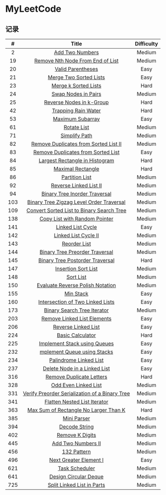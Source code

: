 # MyLeetCode
## 记录
| # | Title | Difficulty |  
| :----: | :----: | :----: |
| 2 | [Add Two Numbers]() | Medium |
| 19 | [Remove Nth Node From End of List]() | Medium |
| 20 | [Valid Parentheses]() | Easy |
| 21 | [Merge Two Sorted Lists]() | Easy |
| 23 | [Merge k Sorted Lists]() | Hard |
| 24 | [Swap Nodes in Pairs]() | Medium |
| 25 | [Reverse Nodes in k-Group]() | Hard |
| 42 | [Trapping Rain Water]() | Hard |
| 53 | [Maximum Subarray]() | Easy |
| 61 | [Rotate List]() | Medium |
| 71 | [Simplify Path]() | Medium |
| 82 | [Remove Duplicates from Sorted List II]() | Medium |
| 83 | [Remove Duplicates from Sorted List]() | Easy |
| 84 | [Largest Rectangle in Histogram]() | Hard |
| 85 | [Maximal Rectangle]() | Hard |
| 86 | [Partition List]() | Medium |
| 92 | [Reverse Linked List II]() | Medium |
| 94 | [Binary Tree Inorder Traversal]() | Medium |
| 103 | [Binary Tree Zigzag Level Order Traversal]() | Medium |
| 109 | [Convert Sorted List to Binary Search Tree]() | Medium |
| 138 | [Copy List with Random Pointer]() | Medium |
| 141 | [Linked List Cycle]() | Easy |
| 142 | [Linked List Cycle II]() | Medium |
| 143 | [Reorder List]() | Medium |
| 144 | [Binary Tree Preorder Traversal]() | Medium |
| 145 | [Binary Tree Postorder Traversal]() | Hard |
| 147 | [Insertion Sort List]() | Medium |
| 148 | [Sort List]() | Medium |
| 150 | [Evaluate Reverse Polish Notation]() | Medium |
| 155 | [Min Stack]() | Easy |
| 160 | [Intersection of Two Linked Lists]() | Easy |
| 173 | [Binary Search Tree Iterator]() | Medium |
| 203 | [Remove Linked List Elements]() | Easy |
| 206 | [Reverse Linked List]() | Easy |
| 224 | [Basic Calculator]() | Hard |
| 225 | [Implement Stack using Queues]() | Easy |
| 232 | [mplement Queue using Stacks]() | Easy |
| 234 | [Palindrome Linked List]() | Easy |
| 237 | [Delete Node in a Linked List]() | Easy |
| 316 | [Remove Duplicate Letters]() | Hard |
| 328 | [Odd Even Linked List]() | Medium |
| 331 | [Verify Preorder Serialization of a Binary Tree]() | Medium |
| 341 | [Flatten Nested List Iterator]() | Medium |
| 363 | [Max Sum of Rectangle No Larger Than K]() | Hard |
| 385 | [Mini Parser]() | Medium |
| 394 | [Decode String]() | Medium |
| 402 | [Remove K Digits]() | Medium |
| 445 | [Add Two Numbers II]() | Medium |
| 456 | [132 Pattern]() | Medium |
| 496 | [Next Greater Element I]() | Easy |
| 621 | [Task Scheduler]() | Medium |
| 641 | [Design Circular Deque]() | Medium |
| 725 | [Split Linked List in Parts]() | Medium |